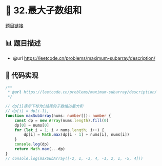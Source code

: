 # 🎳 32.最大子数组和

[题目链接](https://leetcode.cn/problems/maximum-subarray/description/)

## 📊 题目描述
* @url https://leetcode.cn/problems/maximum-subarray/description/

## 📝 代码实现
```typescript
/**
 * @url https://leetcode.cn/problems/maximum-subarray/description/
 */

// dp[i]表示下标为i结尾的子数组的最大和
// dp[i] = dp[i-1],
function maxSubArray(nums: number[]): number {
    const dp = new Array(nums.length).fill(0)
    dp[0] = nums[0]
    for (let i = 1; i < nums.length; i++) {
        dp[i] = Math.max(dp[i - 1] + nums[i], nums[i])
    }
    console.log(dp)
    return Math.max(...dp)
}
// console.log(maxSubArray([-2, 1, -3, 4, -1, 2, 1, -5, 4]))

```
